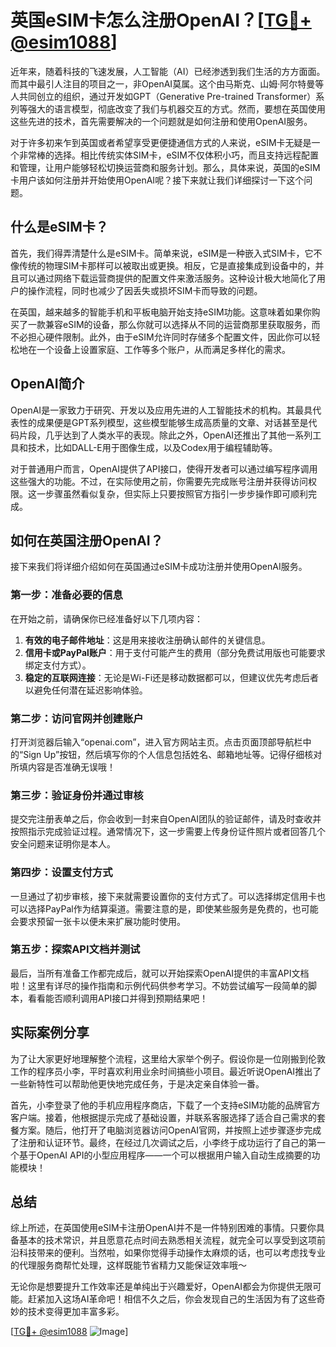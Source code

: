 # 英国eSIM卡怎么注册OpenAI？[[TG💪+ @esim1088](https://t.me/s/esim1088)]

近年来，随着科技的飞速发展，人工智能（AI）已经渗透到我们生活的方方面面。而其中最引人注目的项目之一，非OpenAI莫属。这个由马斯克、山姆·阿尔特曼等人共同创立的组织，通过开发如GPT（Generative Pre-trained Transformer）系列等强大的语言模型，彻底改变了我们与机器交互的方式。然而，要想在英国使用这些先进的技术，首先需要解决的一个问题就是如何注册和使用OpenAI服务。

对于许多初来乍到英国或者希望享受更便捷通信方式的人来说，eSIM卡无疑是一个非常棒的选择。相比传统实体SIM卡，eSIM不仅体积小巧，而且支持远程配置和管理，让用户能够轻松切换运营商和服务计划。那么，具体来说，英国的eSIM卡用户该如何注册并开始使用OpenAI呢？接下来就让我们详细探讨一下这个问题。

## 什么是eSIM卡？

首先，我们得弄清楚什么是eSIM卡。简单来说，eSIM是一种嵌入式SIM卡，它不像传统的物理SIM卡那样可以被取出或更换。相反，它是直接集成到设备中的，并且可以通过网络下载运营商提供的配置文件来激活服务。这种设计极大地简化了用户的操作流程，同时也减少了因丢失或损坏SIM卡而导致的问题。

在英国，越来越多的智能手机和平板电脑开始支持eSIM功能。这意味着如果你购买了一款兼容eSIM的设备，那么你就可以选择从不同的运营商那里获取服务，而不必担心硬件限制。此外，由于eSIM允许同时存储多个配置文件，因此你可以轻松地在一个设备上设置家庭、工作等多个账户，从而满足多样化的需求。

## OpenAI简介

OpenAI是一家致力于研究、开发以及应用先进的人工智能技术的机构。其最具代表性的成果便是GPT系列模型，这些模型能够生成高质量的文章、对话甚至是代码片段，几乎达到了人类水平的表现。除此之外，OpenAI还推出了其他一系列工具和技术，比如DALL-E用于图像生成，以及Codex用于编程辅助等。

对于普通用户而言，OpenAI提供了API接口，使得开发者可以通过编写程序调用这些强大的功能。不过，在实际使用之前，你需要先完成账号注册并获得访问权限。这一步骤虽然看似复杂，但实际上只要按照官方指引一步步操作即可顺利完成。

## 如何在英国注册OpenAI？

接下来我们将详细介绍如何在英国通过eSIM卡成功注册并使用OpenAI服务。

### 第一步：准备必要的信息

在开始之前，请确保你已经准备好以下几项内容：

1. **有效的电子邮件地址**：这是用来接收注册确认邮件的关键信息。
2. **信用卡或PayPal账户**：用于支付可能产生的费用（部分免费试用版也可能要求绑定支付方式）。
3. **稳定的互联网连接**：无论是Wi-Fi还是移动数据都可以，但建议优先考虑后者以避免任何潜在延迟影响体验。

### 第二步：访问官网并创建账户

打开浏览器后输入“openai.com”，进入官方网站主页。点击页面顶部导航栏中的“Sign Up”按钮，然后填写你的个人信息包括姓名、邮箱地址等。记得仔细核对所填内容是否准确无误哦！

### 第三步：验证身份并通过审核

提交完注册表单之后，你会收到一封来自OpenAI团队的验证邮件，请及时查收并按照指示完成验证过程。通常情况下，这一步需要上传身份证件照片或者回答几个安全问题来证明你是本人。

### 第四步：设置支付方式

一旦通过了初步审核，接下来就需要设置你的支付方式了。可以选择绑定信用卡也可以选择PayPal作为结算渠道。需要注意的是，即使某些服务是免费的，也可能会要求预留一张卡以便未来扩展功能时使用。

### 第五步：探索API文档并测试

最后，当所有准备工作都完成后，就可以开始探索OpenAI提供的丰富API文档啦！这里有详尽的操作指南和示例代码供参考学习。不妨尝试编写一段简单的脚本，看看能否顺利调用API接口并得到预期结果吧！

## 实际案例分享

为了让大家更好地理解整个流程，这里给大家举个例子。假设你是一位刚搬到伦敦工作的程序员小李，平时喜欢利用业余时间搞些小项目。最近听说OpenAI推出了一些新特性可以帮助他更快地完成任务，于是决定亲自体验一番。

首先，小李登录了他的手机应用程序商店，下载了一个支持eSIM功能的品牌官方客户端。接着，他根据提示完成了基础设置，并联系客服选择了适合自己需求的套餐方案。随后，他打开了电脑浏览器访问OpenAI官网，并按照上述步骤逐步完成了注册和认证环节。最终，在经过几次调试之后，小李终于成功运行了自己的第一个基于OpenAI API的小型应用程序——一个可以根据用户输入自动生成摘要的功能模块！

## 总结

综上所述，在英国使用eSIM卡注册OpenAI并不是一件特别困难的事情。只要你具备基本的技术常识，并且愿意花点时间去熟悉相关流程，就完全可以享受到这项前沿科技带来的便利。当然啦，如果你觉得手动操作太麻烦的话，也可以考虑找专业的代理服务商帮忙处理，这样既能节省精力又能保证效率哦～

无论你是想要提升工作效率还是单纯出于兴趣爱好，OpenAI都会为你提供无限可能。赶紧加入这场AI革命吧！相信不久之后，你会发现自己的生活因为有了这些奇妙的技术变得更加丰富多彩。

[[TG💪+ @esim1088](https://t.me/s/esim1088) ![Image](https://i.postimg.cc/4NQfJmqS/Snipaste-2025-05-13-00-14-12.png)]